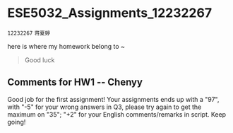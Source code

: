 # ESE5032_Assignments_12232267

`12232267`    `蒋夏婷`

here is where my homework belong to ~

> Good luck


## Comments for HW1 -- Chenyy
Good job for the first assignment! Your assignments ends up with a "97", with "-5" for your wrong answers in Q3, please try again to get the maximum on "35"; "+2" for your English comments/remarks in script. Keep going!
